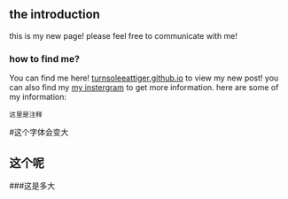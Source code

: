 ## the introduction
this is my new page!
please feel free to communicate with me!

### how to find me?
You can find me here! [turnsoleeattiger.github.io](https://turnsoleeattiger.github.io/) to view my new post!
you can also find my [my instergram](https://www.instagram.com/turnsoleeattiger/) to get more information.
here are some of my information:

`这里是注释`

 
#这个字体会变大
## 这个呢
###这是多大
